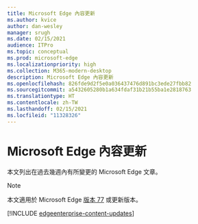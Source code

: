 ```yaml
---
title: Microsoft Edge 內容更新
ms.author: kvice
author: dan-wesley
manager: srugh
ms.date: 02/15/2021
audience: ITPro
ms.topic: conceptual
ms.prod: microsoft-edge
ms.localizationpriority: high
ms.collection: M365-modern-desktop
description: Microsoft Edge 內容更新
ms.openlocfilehash: 826fde9d2f5e0a036437476d891bc3ede27fbb82
ms.sourcegitcommit: a5432605280b1a634fdaf31b21b55ba1e2818763
ms.translationtype: HT
ms.contentlocale: zh-TW
ms.lasthandoff: 02/15/2021
ms.locfileid: "11328326"
---
```

# Microsoft Edge 內容更新

本文列出在過去幾週內有所變更的 Microsoft Edge 文章。


> [!NOTE]
> 本文適用於 Microsoft Edge [版本 77](https://support.microsoft.com/help/4027011/microsoft-edge-find-out-which-version-you-have?ocid=MicrosoftStore-EdgeVersion) 或更新版本。

[!INCLUDE [edgeenterprise-content-updates](./includes/edgeenterprise-content-updates.md)]
